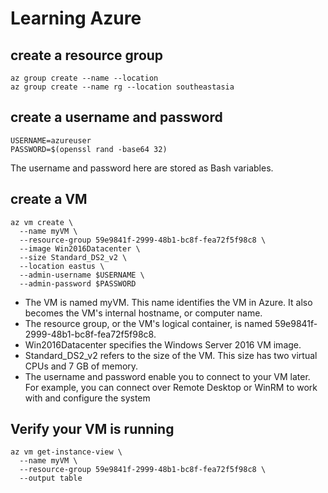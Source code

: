 # Learning Azure

## create a resource group

```shell
az group create --name --location  
az group create --name rg --location southeastasia  
```

## create a username and password

```shell
USERNAME=azureuser  
PASSWORD=$(openssl rand -base64 32)  
```

The username and password here are stored as Bash variables.  

## create a VM

```shell
az vm create \
  --name myVM \
  --resource-group 59e9841f-2999-48b1-bc8f-fea72f5f98c8 \
  --image Win2016Datacenter \
  --size Standard_DS2_v2 \
  --location eastus \
  --admin-username $USERNAME \
  --admin-password $PASSWORD  
  ```

* The VM is named myVM. This name identifies the VM in Azure. It also becomes the VM's internal hostname, or computer name.  
* The resource group, or the VM's logical container, is named 59e9841f-2999-48b1-bc8f-fea72f5f98c8.  
* Win2016Datacenter specifies the Windows Server 2016 VM image.  
* Standard_DS2_v2 refers to the size of the VM. This size has two virtual CPUs and 7 GB of memory.  
* The username and password enable you to connect to your VM later. For example, you can connect over Remote Desktop or WinRM to work with and configure the system  

## Verify your VM is running  

```shell
az vm get-instance-view \
  --name myVM \
  --resource-group 59e9841f-2999-48b1-bc8f-fea72f5f98c8 \
  --output table  
```